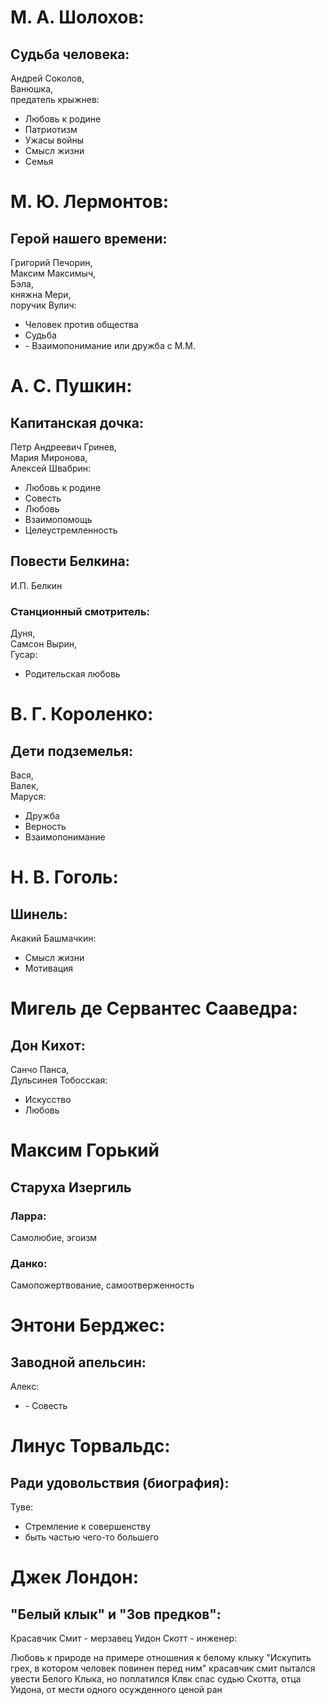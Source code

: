 # М. А. Шолохов:
## Судьба человека:

Андрей Соколов,  
Ванюшка,  
предатель крыжнев:

* Любовь к родине
* Патриотизм
* Ужасы войны
* Смысл жизни
* Семья

# М. Ю. Лермонтов:
## Герой нашего времени:

Григорий Печорин,  
Максим Максимыч,  
Бэла,  
княжна Мери,  
поручик Вулич:

* Человек против общества
* Судьба
* \- Взаимопонимание или дружба с М.М.

# А. С. Пушкин:

## Капитанская дочка:

Петр Андреевич Гринев,  
Мария Миронова,  
Алексей Швабрин:

* Любовь к родине
* Совесть
* Любовь
* Взаимопомощь
* Целеустремленность

## Повести Белкина:

И.П. Белкин

### Станционный смотритель:

Дуня,  
Самсон Вырин,  
Гусар:

* Родительская любовь 

# В. Г. Короленко:
## Дети подземелья:

Вася,  
Валек,  
Маруся:

* Дружба
* Верность 
* Взаимопонимание

# Н. В. Гоголь:

## Шинель:

Акакий Башмачкин:

* Смысл жизни
* Мотивация

# Мигель де Сервантес Сааведра:
## Дон Кихот:

Санчо Панса,  
Дульсинея Тобосская:
* Искусство
* Любовь

# Максим Горький
## Старуха Изергиль

### Ларра:
Самолюбие, эгоизм
### Данко:
Самопожертвование, самоотверженность

# Энтони Берджес:
## Заводной апельсин:

Алекс:

* \- Совесть

# Линус Торвальдс:
## Ради удовольствия (биография):

Туве:
* Стремление к совершенству
* быть частью чего-то большего 

# Джек Лондон:
## "Белый клык" и "Зов предков":
Красавчик Смит - мерзавец
Уидон Скотт - инженер:

Любовь к природе на примере отношения к белому клыку
"Искупить грех, в котором человек повинен перед ним"
красавчик смит пытался увести Белого Клыка, но поплатился
Клвк спас судью Скотта, отца Уидона, от мести  одного осужденного ценой ран
